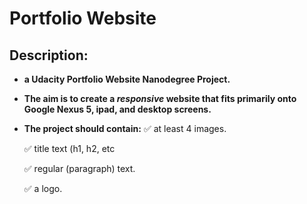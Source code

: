 # **Portfolio Website**


## Description: 

- **a Udacity Portfolio Website Nanodegree Project.**
- **The aim is to create a _responsive_ website that fits primarily onto Google Nexus 5, ipad, and desktop screens.**
- **The project should contain:**
    :white_check_mark: at least 4 images.
    
    :white_check_mark: title text (h1, h2, etc
    
    :white_check_mark: regular (paragraph) text.
    
    :white_check_mark: a logo.



